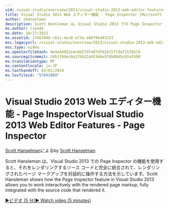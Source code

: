 ```yaml
---
uid: visual-studio/overview/2013/visual-studio-2013-web-editor-features-page-inspector
title: Visual Studio 2013 Web エディター機能 - Page Inspector |Microsoft Docs
author: shanselman
description: Scott Hansleman は、Visual Studio 2013 での Page Inspector の機能を使用すると、レンダリングされたページのマークアップを完全に統合された w を対話的に操作する方法を示しています.
ms.author: riande
ms.date: 10/17/2013
ms.assetid: 17b67048-c61c-4ac0-a73a-a8079b493253
msc.legacyurl: /visual-studio/overview/2013/visual-studio-2013-web-editor-features-page-inspector
msc.type: video
ms.openlocfilehash: 8e4e44052e4c8d2fdf407df62e15ffdaf157b519
ms.sourcegitcommit: 24b1f6decbb17bb22a45166e5fdb0845c65af498
ms.translationtype: MT
ms.contentlocale: ja-JP
ms.lasthandoff: 03/01/2019
ms.locfileid: "57043889"
---
```

<a name="visual-studio-2013-web-editor-features---page-inspector"></a><span data-ttu-id="de07c-103">Visual Studio 2013 Web エディター機能 - Page Inspector</span><span class="sxs-lookup"><span data-stu-id="de07c-103">Visual Studio 2013 Web Editor Features - Page Inspector</span></span>
====================
<span data-ttu-id="de07c-104">[Scott Hanselman](https://github.com/shanselman)による</span><span class="sxs-lookup"><span data-stu-id="de07c-104">by [Scott Hanselman](https://github.com/shanselman)</span></span>

<span data-ttu-id="de07c-105">Scott Hansleman は、Visual Studio 2013 での Page Inspector の機能を使用すると、それをレンダリングするソース コードと完全に統合されて、レンダリングされたページ マークアップを対話的に操作する方法を示しています。</span><span class="sxs-lookup"><span data-stu-id="de07c-105">Scott Hansleman shows how the Page Inspector feature in Visual Studio 2013 allows you to work interactively with the rendered page markup, fully integrated with the source code that rendered it.</span></span>

[<span data-ttu-id="de07c-106">&#9654;ビデオ (5 分)</span><span class="sxs-lookup"><span data-stu-id="de07c-106">&#9654; Watch video (5 minutes)</span></span>](https://channel9.msdn.com/Blogs/ASP-NET-Site-Videos/visual-studio-2013-web-editor-features-page-inspector)
